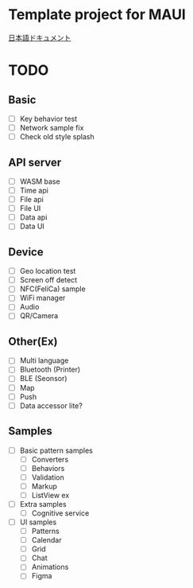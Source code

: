 # Template project for MAUI

[日本語ドキュメント](Document/README.md)

# TODO

## Basic

- [ ] Key behavior test
- [ ] Network sample fix
- [ ] Check old style splash

## API server

- [ ] WASM base
- [ ] Time api
- [ ] File api
- [ ] File UI
- [ ] Data api
- [ ] Data UI

## Device

- [ ] Geo location test
- [ ] Screen off detect
- [ ] NFC(FeliCa) sample
- [ ] WiFi manager
- [ ] Audio
- [ ] QR/Camera

## Other(Ex)

- [ ] Multi language
- [ ] Bluetooth (Printer)
- [ ] BLE (Seonsor)
- [ ] Map
- [ ] Push
- [ ] Data accessor lite?

## Samples

- [ ] Basic pattern samples
  - [ ] Converters
  - [ ] Behaviors
  - [ ] Validation
  - [ ] Markup
  - [ ] ListView ex
- [ ] Extra samples
  - [ ] Cognitive service
- [ ] UI samples
  - [ ] Patterns
  - [ ] Calendar
  - [ ] Grid
  - [ ] Chat
  - [ ] Animations
  - [ ] Figma
